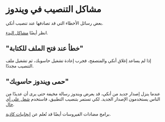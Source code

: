 # مشاكل التنصيب في ويندوز

بعض رسائل الأخطاء التي قد تصادفها عند تنصيب أنكي.

<!-- toc -->

انظر أيضًا [مشاكل البدء](./startup-issues.md).

## "خطأ عند فتح الملف للكتابة"

إذا لم يساعد إغلاق أنكي والمتصفح، فجرب إعادة تشغيل حاسوبك، ثم تشغيل ملف التنصيب مجددًا.

## "حمى ويندوز حاسوبك"

عندما ينزل إصدار جديد من أنكي، قد يعرض ويندوز رسالة مخيفة حتى يرى أن عديدًا من الناس
يستخدمون الإصدار الجديد. لكي تستمر بتنصيب التطبيق، فاستخدم [شغل على أي حال](https://www.tekrevue.com/tip/windows-protected-your-pc-disable-smartscreen/).

برامج مضادات الفيروسات أيضًا قد تُعلم عن [إيجابيات كاذبة](https://faqs.ankiweb.net/my-antivirus-program-says-anki-is-infected.html).
